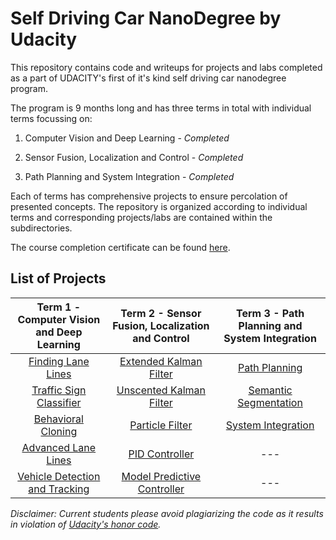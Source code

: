 # Self Driving Car NanoDegree by Udacity

This repository contains code and writeups for projects and labs completed as a part of UDACITY's first of it's kind self driving car nanodegree program.

The program is 9 months long and has three terms in total with individual terms focussing on:

1. Computer Vision and Deep Learning - *Completed*

2. Sensor Fusion, Localization and Control - *Completed*

3. Path Planning and System Integration - *Completed*

Each of terms has comprehensive projects to ensure percolation of presented concepts. The repository is organized according to individual terms and corresponding projects/labs are contained within the subdirectories.

The course completion certificate can be found [here](https://confirm.udacity.com/JWQSTDYL).

## List of Projects
|Term 1 - Computer Vision and Deep Learning|Term 2 - Sensor Fusion, Localization and Control|Term 3 - Path Planning and System Integration|
|:-------------:|:-------------:|:-------------:|
|[Finding Lane Lines](/Term1-Computer-Vision-and-Deep-Learning/Project1-Finding-Lane-Lines)|[Extended Kalman Filter](/Term2-Sensor-Fusion-Localization-and-Control/Project1-Extended-Kalman-Filter-Sensor-Fusion)|[Path Planning](/Term3-Path-Planning-Concentrations-and-Systems/Project1-Path-Planning)|
|[Traffic Sign Classifier](/Term1-Computer-Vision-and-Deep-Learning/Project2-Traffic-Sign-Classifier)|[Unscented Kalman Filter](/Term2-Sensor-Fusion-Localization-and-Control/Project2-Unscented-Kalman-Filter-Sensor-Fusion)|[Semantic Segmentation](/Term3-Path-Planning-Concentrations-and-Systems/Project2-Semantic-Segmentation-Elective)|
|[Behavioral Cloning](/Term1-Computer-Vision-and-Deep-Learning/Project3-Behavioral-Cloning)|[Particle Filter](/Term2-Sensor-Fusion-Localization-and-Control/Project3-Kidnapped-Vehicle-Project)|[System Integration](/Term3-Path-Planning-Concentrations-and-Systems/Project3-System-Integration-Capstone)|
|[Advanced Lane Lines](/Term1-Computer-Vision-and-Deep-Learning/Project4-Advanced-Lane_Lines)|[PID Controller](/Term2-Sensor-Fusion-Localization-and-Control/Project4-PID-Controller)|---|
|[Vehicle Detection and Tracking](/Term1-Computer-Vision-and-Deep-Learning/Project5-Vehicle-Detection-and-Tracking)|[Model Predictive Controller](/Term2-Sensor-Fusion-Localization-and-Control/Project5-Model-Predictive-Controller)|---|

*Disclaimer: Current students please avoid plagiarizing the code as it results in violation of [Udacity's honor code](https://udacity.zendesk.com/hc/en-us/articles/210667103-What-is-the-Udacity-Honor-Code-).*

